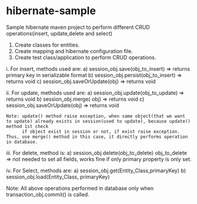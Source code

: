 # hibernate-sample
Sample hibernate maven project to perform different CRUD operations(insert, update,delete and select)

1. Create classes for entities.
2. Create mapping and hibernate configuration file.
3. Create test class/application to perform CRUD operations.

i. For insert, methods used are:
  a) session_obj.save(obj_to_insert)  => returns primary key in serializable format
  b) session_obj.persist(obj_to_insert)   => returns void
  c) session_obj.saveOrUpdate(obj)    => returns void
  
ii. For update, methods used are:
    a) session_obj.update(obj_to_update)  => returns void
    b) session_obj.merge( obj)  => returns void
    c) session_obj.saveOrUpdate(obj)  => returns void
    
    Note: update() method raise exception, when same object(that we want to update) already exists in session(used to update), because update() method 1st check
          if object exist in session or not, if exist raise exception. Thus, use merge() method in this case, it directly performs operation in database.
    
iii. For delete, method is:
      a) session_obj.delete(obj_to_delete)
          obj_to_delete => not needed to set all fields, works fine if only primary property is only set.
          
iv. For Select, methods are:
    a) session_obj.get(Entity_Class,primaryKey)
    b) session_obj.load(Entity_Class, primaryKey)
          
 
 
 Note: All above operations performed in database only when transaction_obj.commit() is called.
